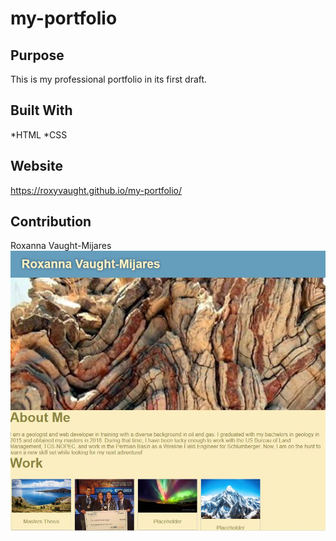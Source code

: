 # my-portfolio

## Purpose
This is my professional portfolio in its first draft.

## Built With 
*HTML
*CSS

## Website 
https://roxyvaught.github.io/my-portfolio/

## Contribution

Roxanna Vaught-Mijares
<img src=.\assets\images\draft.jpg alt=screenshot of site>